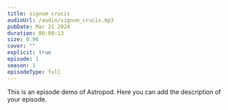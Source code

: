 ```yaml
---
title: signum crucis
audioUrl: /audio/signum_crucis.mp3
pubDate: Mar 21 2024
duration: 00:00:13
size: 0.96
cover: ""
explicit: true
episode: 1
season: 1
episodeType: full
---
```

This is an episode demo of Astropod. Here you can add the description of your episode.